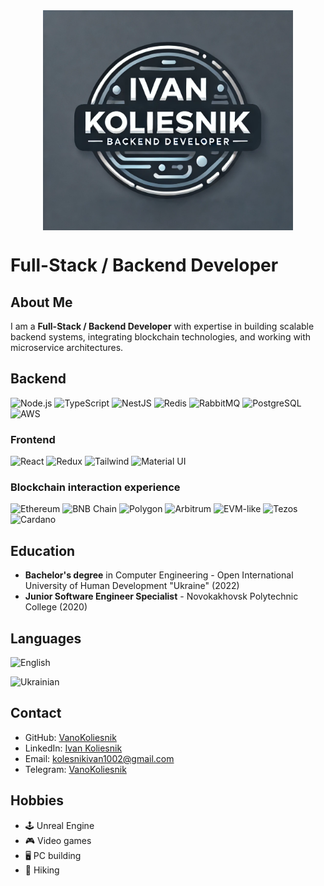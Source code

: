 <div style="display: flex; justify-content: center; align-items: center; margin: 16px;">
  <img src="assets/logo.png" style="width: 400px; height: auto;">
</div>

# Full-Stack / Backend Developer

## About Me
I am a **Full-Stack / Backend Developer** with expertise in building scalable backend systems, integrating blockchain technologies, and working with microservice architectures.

## Backend
![Node.js](https://img.shields.io/badge/Node.js-339933?style=for-the-badge&logo=nodedotjs&logoColor=white)
![TypeScript](https://img.shields.io/badge/TypeScript-007ACC?style=for-the-badge&logo=typescript&logoColor=white)
![NestJS](https://img.shields.io/badge/NestJS-E0234E?style=for-the-badge&logo=nestjs&logoColor=white)
![Redis](https://img.shields.io/badge/Redis-DC382D?style=for-the-badge&logo=redis&logoColor=white)
![RabbitMQ](https://img.shields.io/badge/RabbitMQ-FF6600?style=for-the-badge&logo=rabbitmq&logoColor=white)
![PostgreSQL](https://img.shields.io/badge/PostgreSQL-336791?style=for-the-badge&logo=postgresql&logoColor=white)
![AWS](https://img.shields.io/badge/Amazon%20AWS-232F3E?style=for-the-badge&logo=amazonaws&logoColor=white)

### Frontend
![React](https://img.shields.io/badge/React-61DAFB?style=for-the-badge&logo=react&logoColor=white)
![Redux](https://img.shields.io/badge/Redux-764ABC?style=for-the-badge&logo=redux&logoColor=white)
![Tailwind](https://img.shields.io/badge/Tailwind-38B2D8?style=for-the-badge&logo=tailwind-css&logoColor=white)
![Material UI](https://img.shields.io/badge/Material%20UI-1976D2?style=for-the-badge&logo=mui&logoColor=white)

### Blockchain interaction experience
![Ethereum](https://img.shields.io/badge/Ethereum-3C3C3D?style=for-the-badge&logo=ethereum&logoColor=white)
![BNB Chain](https://img.shields.io/badge/BNB--Chain-F3BA2F?style=for-the-badge&logo=bnb-chain&logoColor=white)
![Polygon](https://img.shields.io/badge/Polygon-8247E5?style=for-the-badge&logo=polygon&logoColor=white)
![Arbitrum](https://img.shields.io/badge/Arbitrum-2D374B?style=for-the-badge&logo=arbitrum&logoColor=white)
![EVM-like](https://img.shields.io/badge/EVM--like-3C3C3D?style=for-the-badge&logo=cardano&logoColor=white)
![Tezos](https://img.shields.io/badge/Tezos-2C7DF7?style=for-the-badge&logo=tezos&logoColor=white)
![Cardano](https://img.shields.io/badge/Cardano-0033AD?style=for-the-badge&logo=cardano&logoColor=white)

## Education
- **Bachelor's degree** in Computer Engineering - Open International University of Human Development "Ukraine" (2022)
- **Junior Software Engineer Specialist** - Novokakhovsk Polytechnic College (2020)

## Languages
![English](https://img.shields.io/badge/English-Upper--Intermediate-blue?style=for-the-badge)

![Ukrainian](https://img.shields.io/badge/Ukrainian-Native-blue?style=for-the-badge)

## Contact
- GitHub: [VanoKoliesnik](https://github.com/VanoKoliesnik)
- LinkedIn: [Ivan Koliesnik](https://www.linkedin.com/in/ivan-koliesnik/)
- Email: kolesnikivan1002@gmail.com
- Telegram: [VanoKoliesnik](https://t.me/VanoKoliesnik)

## Hobbies
- 🕹️ Unreal Engine
- 🎮 Video games
- 🖥️ PC building
- 🌄 Hiking
